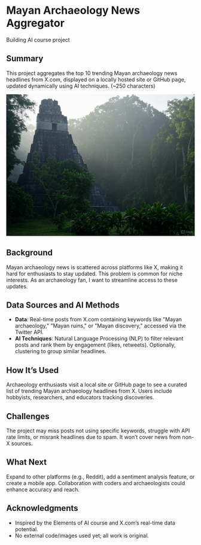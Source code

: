 <!-- This is the markdown template for the final project of the Building AI course, created by Reaktor Innovations and University of Helsinki. -->

# Mayan Archaeology News Aggregator
Building AI course project

## Summary
This project aggregates the top 10 trending Mayan archaeology news headlines from X.com, displayed on a locally hosted site or GitHub page, updated dynamically using AI techniques. (~250 characters)

![Tikal Temple](https://raw.githubusercontent.com/LSam25/mayan-archaeology-aggregator/main/tikal.jpg)

## Background
Mayan archaeology news is scattered across platforms like X, making it hard for enthusiasts to stay updated. This problem is common for niche interests. As an archaeology fan, I want to streamline access to these updates.

## Data Sources and AI Methods
- **Data**: Real-time posts from X.com containing keywords like "Mayan archaeology," "Mayan ruins," or "Mayan discovery," accessed via the Twitter API.
- **AI Techniques**: Natural Language Processing (NLP) to filter relevant posts and rank them by engagement (likes, retweets). Optionally, clustering to group similar headlines.

## How It’s Used
Archaeology enthusiasts visit a local site or GitHub page to see a curated list of trending Mayan archaeology headlines from X. Users include hobbyists, researchers, and educators tracking discoveries.

## Challenges
The project may miss posts not using specific keywords, struggle with API rate limits, or misrank headlines due to spam. It won’t cover news from non-X sources.

## What Next
Expand to other platforms (e.g., Reddit), add a sentiment analysis feature, or create a mobile app. Collaboration with coders and archaeologists could enhance accuracy and reach.

## Acknowledgments
- Inspired by the Elements of AI course and X.com’s real-time data potential.
- No external code/images used yet; all work is original.
